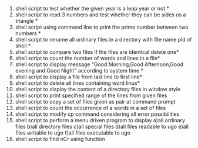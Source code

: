 1) shell script to test whether the given year is a leap year or not   *
2) shell script to read 3 numbers and test whether they can be sides os a triangle *
3) shell script using command line to print the prime number between two numbers *
4) shell script to rename all ordinary files in a directory with file name pid of shell *
5) shell script to compare two files if the files are identical delete one*
6) shell script to count the number of words and lines in a file*
7) shell script to display message "Good Morning,Good Afternoon,Good evening and Good Night" according to system time *
8) shell script to display a file from last line to first line*
9) shell script to delete all lines containing word linux*
10) shell script to display the content of a directory files in window style
11) shell script to print specified range of the lines from given files
12) shell script to copy a set of files given as pair at command prompt
13) shell script to count the occurrence of a words in a set of files
14) shell script to modify cp command considering all error possibilities
15) shell script to perform a menu driven program to display
	a)all ordinary files
	b)all directory files
	c)all special files
	d)all files readable to ugo
	e)all files writable to ugo
	f)all files executable to ugo
16) shell script to find nCr using function
